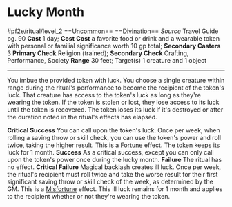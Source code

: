# Lucky Month
#pf2e/ritual/level_2
==[Uncommon](../../../../../TTRPGShare-Pathfinder-2E-Vault/rules/traits/uncommon.md)== ==[Divination](../../../../../TTRPGShare-Pathfinder-2E-Vault/rules/traits/divination.md)==
*Source* Travel Guide pg. 90
**Cast** 1 day; **Cost** **Cost** a favorite food or drink and a wearable token with personal or familial significance worth 10 gp total; **Secondary Casters** 3
**Primary Check** Religion (trained); **Secondary Check** Crafting, Performance, Society
**Range** 30 feet; Target(s) 1 creature and 1 object

---
You imbue the provided token with luck. You choose a single creature within range during the ritual's performance to become the recipient of the token's luck. That creature has access to the token's luck as long as they're wearing the token. If the token is stolen or lost, they lose access to its luck until the token is recovered. The token loses its luck if it's destroyed or after the duration noted in the ritual's effects has elapsed.

**Critical Success** You can call upon the token's luck. Once per week, when rolling a saving throw or skill check, you can use the token's power and roll twice, taking the higher result. This is a [Fortune](../../../../../TTRPGShare-Pathfinder-2E-Vault/rules/traits/fortune.md) effect. The token keeps its luck for 1 month.
**Success** As a critical success, except you can only call upon the token's power once during the lucky month.
**Failure** The ritual has no effect.
**Critical Failure** Magical backlash creates ill luck. Once per week, the ritual's recipient must roll twice and take the worse result for their first significant saving throw or skill check of the week, as determined by the GM. This is a [Misfortune](../../../../../TTRPGShare-Pathfinder-2E-Vault/rules/traits/misfortune.md) effect. This ill luck remains for 1 month and applies to the recipient whether or not they're wearing the token.